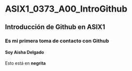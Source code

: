 # ASIX1_0373_A00_IntroGithub
## Introducción de Github en ASIX1
### Es mi primera toma de contacto con Github
#### Soy Aisha Delgado
Esto está en __negrita__
